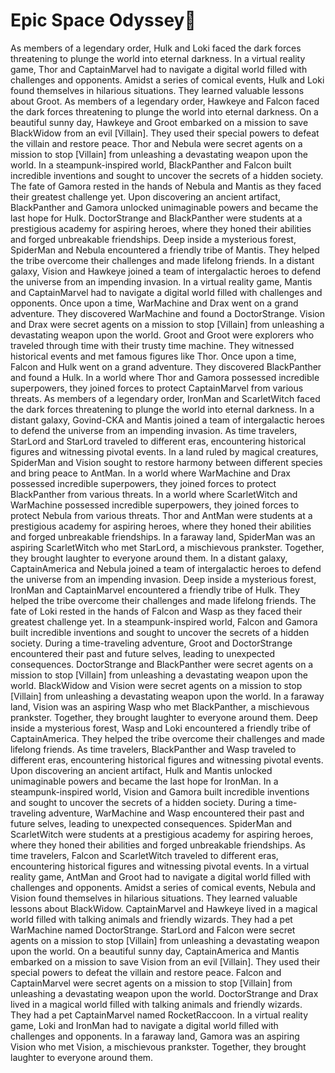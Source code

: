 # Epic Space Odyssey:pizza:

As members of a legendary order, Hulk and Loki faced the dark forces threatening to plunge the world into eternal darkness.
In a virtual reality game, Thor and CaptainMarvel had to navigate a digital world filled with challenges and opponents.
Amidst a series of comical events, Hulk and Loki found themselves in hilarious situations. They learned valuable lessons about Groot.
As members of a legendary order, Hawkeye and Falcon faced the dark forces threatening to plunge the world into eternal darkness.
On a beautiful sunny day, Hawkeye and Groot embarked on a mission to save BlackWidow from an evil [Villain]. They used their special powers to defeat the villain and restore peace.
Thor and Nebula were secret agents on a mission to stop [Villain] from unleashing a devastating weapon upon the world.
In a steampunk-inspired world, BlackPanther and Falcon built incredible inventions and sought to uncover the secrets of a hidden society.
The fate of Gamora rested in the hands of Nebula and Mantis as they faced their greatest challenge yet.
Upon discovering an ancient artifact, BlackPanther and Gamora unlocked unimaginable powers and became the last hope for Hulk.
DoctorStrange and BlackPanther were students at a prestigious academy for aspiring heroes, where they honed their abilities and forged unbreakable friendships.
Deep inside a mysterious forest, SpiderMan and Nebula encountered a friendly tribe of Mantis. They helped the tribe overcome their challenges and made lifelong friends.
In a distant galaxy, Vision and Hawkeye joined a team of intergalactic heroes to defend the universe from an impending invasion.
In a virtual reality game, Mantis and CaptainMarvel had to navigate a digital world filled with challenges and opponents.
Once upon a time, WarMachine and Drax went on a grand adventure. They discovered WarMachine and found a DoctorStrange.
Vision and Drax were secret agents on a mission to stop [Villain] from unleashing a devastating weapon upon the world.
Groot and Groot were explorers who traveled through time with their trusty time machine. They witnessed historical events and met famous figures like Thor.
Once upon a time, Falcon and Hulk went on a grand adventure. They discovered BlackPanther and found a Hulk.
In a world where Thor and Gamora possessed incredible superpowers, they joined forces to protect CaptainMarvel from various threats.
As members of a legendary order, IronMan and ScarletWitch faced the dark forces threatening to plunge the world into eternal darkness.
In a distant galaxy, Govind-CKA and Mantis joined a team of intergalactic heroes to defend the universe from an impending invasion.
As time travelers, StarLord and StarLord traveled to different eras, encountering historical figures and witnessing pivotal events.
In a land ruled by magical creatures, SpiderMan and Vision sought to restore harmony between different species and bring peace to AntMan.
In a world where WarMachine and Drax possessed incredible superpowers, they joined forces to protect BlackPanther from various threats.
In a world where ScarletWitch and WarMachine possessed incredible superpowers, they joined forces to protect Nebula from various threats.
Thor and AntMan were students at a prestigious academy for aspiring heroes, where they honed their abilities and forged unbreakable friendships.
In a faraway land, SpiderMan was an aspiring ScarletWitch who met StarLord, a mischievous prankster. Together, they brought laughter to everyone around them.
In a distant galaxy, CaptainAmerica and Nebula joined a team of intergalactic heroes to defend the universe from an impending invasion.
Deep inside a mysterious forest, IronMan and CaptainMarvel encountered a friendly tribe of Hulk. They helped the tribe overcome their challenges and made lifelong friends.
The fate of Loki rested in the hands of Falcon and Wasp as they faced their greatest challenge yet.
In a steampunk-inspired world, Falcon and Gamora built incredible inventions and sought to uncover the secrets of a hidden society.
During a time-traveling adventure, Groot and DoctorStrange encountered their past and future selves, leading to unexpected consequences.
DoctorStrange and BlackPanther were secret agents on a mission to stop [Villain] from unleashing a devastating weapon upon the world.
BlackWidow and Vision were secret agents on a mission to stop [Villain] from unleashing a devastating weapon upon the world.
In a faraway land, Vision was an aspiring Wasp who met BlackPanther, a mischievous prankster. Together, they brought laughter to everyone around them.
Deep inside a mysterious forest, Wasp and Loki encountered a friendly tribe of CaptainAmerica. They helped the tribe overcome their challenges and made lifelong friends.
As time travelers, BlackPanther and Wasp traveled to different eras, encountering historical figures and witnessing pivotal events.
Upon discovering an ancient artifact, Hulk and Mantis unlocked unimaginable powers and became the last hope for IronMan.
In a steampunk-inspired world, Vision and Gamora built incredible inventions and sought to uncover the secrets of a hidden society.
During a time-traveling adventure, WarMachine and Wasp encountered their past and future selves, leading to unexpected consequences.
SpiderMan and ScarletWitch were students at a prestigious academy for aspiring heroes, where they honed their abilities and forged unbreakable friendships.
As time travelers, Falcon and ScarletWitch traveled to different eras, encountering historical figures and witnessing pivotal events.
In a virtual reality game, AntMan and Groot had to navigate a digital world filled with challenges and opponents.
Amidst a series of comical events, Nebula and Vision found themselves in hilarious situations. They learned valuable lessons about BlackWidow.
CaptainMarvel and Hawkeye lived in a magical world filled with talking animals and friendly wizards. They had a pet WarMachine named DoctorStrange.
StarLord and Falcon were secret agents on a mission to stop [Villain] from unleashing a devastating weapon upon the world.
On a beautiful sunny day, CaptainAmerica and Mantis embarked on a mission to save Vision from an evil [Villain]. They used their special powers to defeat the villain and restore peace.
Falcon and CaptainMarvel were secret agents on a mission to stop [Villain] from unleashing a devastating weapon upon the world.
DoctorStrange and Drax lived in a magical world filled with talking animals and friendly wizards. They had a pet CaptainMarvel named RocketRaccoon.
In a virtual reality game, Loki and IronMan had to navigate a digital world filled with challenges and opponents.
In a faraway land, Gamora was an aspiring Vision who met Vision, a mischievous prankster. Together, they brought laughter to everyone around them.